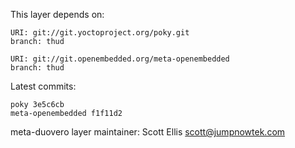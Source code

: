 This layer depends on:

    URI: git://git.yoctoproject.org/poky.git
    branch: thud

    URI: git://git.openembedded.org/meta-openembedded
    branch: thud

Latest commits:

    poky 3e5c6cb
    meta-openembedded f1f11d2

meta-duovero layer maintainer: Scott Ellis <scott@jumpnowtek.com>
